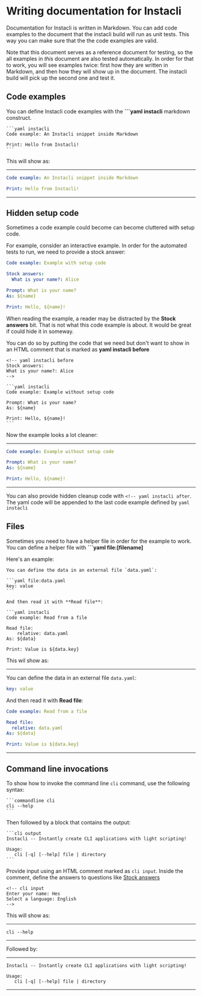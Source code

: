 # Writing documentation for Instacli

Documentation for Instacli is written in Markdown. You can add code examples to the document that the instacli build
will run as unit tests. This way you can make sure that the the code examples are valid.

Note that this document serves as a reference document for testing, so the all examples in _this_ document are also
tested automatically. In order for that to work, you will see examples twice: first how they are written in Markdown,
and then how they will show up in the document. The instacli build will pick up the second one and test it.

## Code examples

You can define Instacli code examples with the **\`\`\`yaml instacli** markdown construct.

    ```yaml instacli
    Code example: An Instacli snippet inside Markdown
    
    Print: Hello from Instacli!
    ```

This will show as:

---

```yaml instacli
Code example: An Instacli snippet inside Markdown

Print: Hello from Instacli!
```

---

## Hidden setup code

Sometimes a code example could become can become cluttered with setup code.

For example, consider an interactive example. In order for the automated tests to run, we need to provide a stock
answer:

```yaml instacli
Code example: Example with setup code

Stock answers:
  What is your name?: Alice

Prompt: What is your name?
As: ${name}

Print: Hello, ${name}!
```

When reading the example, a reader may be distracted by the **Stock answers** bit. That is not what this code example is
about. It would be great if could hide it in someway.

You can do so by putting the code that we need but don't want to show in an HTML comment that is marked as **yaml
instacli before**

    <!-- yaml instacli before
    Stock answers:
    What is your name?: Alice
    -->

    ```yaml instacli
    Code example: Example without setup code

    Prompt: What is your name?
    As: ${name}
    
    Print: Hello, ${name}!
    ```

Now the example looks a lot cleaner:

---

<!-- yaml instacli before
Stock answers:
    What is your name?: Alice
-->

```yaml instacli
Code example: Example without setup code

Prompt: What is your name?
As: ${name}

Print: Hello, ${name}!
```

---

You can also provide hidden cleanup code with `<!-- yaml instacli after`. The yaml code will be appended to the last
code example defined by `yaml instacli`

## Files

Sometimes you need to have a helper file in order for the example to work. You can define a helper file with **```yaml
file:[filename]**

Here's an example:

    You can define the data in an external file `data.yaml`:

    ```yaml file:data.yaml
    key: value
    ```
    
    And then read it with **Read file**:

    ```yaml instacli
    Code example: Read from a file

    Read file:
        relative: data.yaml
    As: ${data}
    
    Print: Value is ${data.key}

This wil show as:

---

You can define the data in an external file `data.yaml`:

```yaml file:data.yaml
key: value
```

And then read it with **Read file**:

```yaml instacli
Code example: Read from a file

Read file:
  relative: data.yaml
As: ${data}

Print: Value is ${data.key} 
```

---

## Command line invocations

To show how to invoke the command line `cli` command, use the following syntax:

    ```commandline cli
    cli --help
    ```

Then followed by a block that contains the output:

    ```cli output
    Instacli -- Instantly create CLI applications with light scripting!
    
    Usage:
       cli [-q] [--help] file | directory
    ```

Provide input using an HTML comment marked as `cli input`. Inside the comment, define the answers to questions
like  [Stock answers](../testing/Stock%20answers.md)

    <!-- cli input
    Enter your name: Hes
    Select a language: English
    -->

This will show as:

---

```commandline cli
cli --help
```

---

Followed by:

---

```cli output
Instacli -- Instantly create CLI applications with light scripting!

Usage:
   cli [-q] [--help] file | directory
```

---